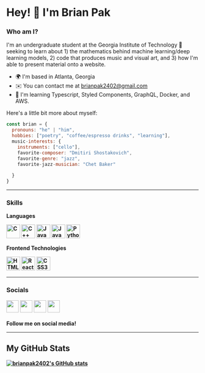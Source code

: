 

Hey! 👋 I'm Brian Pak
==========================  
### Who am I?
I'm an undergraduate student at the Georgia Institute of Technology 🐝 seeking to learn about 1) the mathematics behind machine learning/deep learning models, 2) code that produces music and visual art, and 3) how I'm able to present material onto a website. 
 * 🌍  I'm based in Atlanta, Georgia
 * ✉️  You can contact me at [brianpak2402@gmail.com](mailto:brianpak2402@gmail.com) 
 * 🧠  I'm learning Typescript, Styled Components, GraphQL, Docker, and AWS.

Here's a little bit more about myself: 
```javascript
const brian = {
  pronouns: "he" | "him",
  hobbies: ["poetry", "coffee/espresso drinks", "learning"],
  music-interests: {
    instruments: ["cello"],
    favorite-composer: "Dmitiri Shostakovich",
    favorite-genre: "jazz",
    favorite-jazz-musician: "Chet Baker"
    
  }
}
```

---

### Skills
<b>Languages<b>
<p align="left"> <a href="https://docs.microsoft.com/en-us/cpp/?view=msvc-170" target="_blank" rel="noreferrer"><img src="https://raw.githubusercontent.com/danielcranney/readme-generator/main/public/icons/skills/c-colored.svg" width="36" height="36" alt="C" /></a> 
<a href="https://docs.microsoft.com/en-us/cpp/?view=msvc-170" target="_blank" rel="noreferrer"><img src="https://raw.githubusercontent.com/danielcranney/readme-generator/main/public/icons/skills/cplusplus-colored.svg" width="36" height="36" alt="C++" /></a>
<a href="https://www.oracle.com/java/" target="_blank" rel="noreferrer"><img src="https://raw.githubusercontent.com/danielcranney/readme-generator/main/public/icons/skills/java-colored.svg" width="36" height="36" alt="Java" /></a> 
<a href="https://developer.mozilla.org/en-US/docs/Web/JavaScript" target="_blank" rel="noreferrer"><img src="https://raw.githubusercontent.com/danielcranney/readme-generator/main/public/icons/skills/javascript-colored.svg" width="36" height="36" alt="JavaScript" /></a> 
<a href="https://www.python.org/" target="_blank" rel="noreferrer"><img src="https://raw.githubusercontent.com/danielcranney/readme-generator/main/public/icons/skills/python-colored.svg" width="36" height="36" alt="Python" /></a> 

<b>Frontend Technologies<b>
<p align="left"> 
  <a href="https://developer.mozilla.org/en-US/docs/Glossary/HTML5" target="_blank" rel="noreferrer"><img src="https://raw.githubusercontent.com/danielcranney/readme-generator/main/public/icons/skills/html5-colored.svg" width="36" height="36" alt="HTML5" /></a> <a href="https://reactjs.org/" target="_blank" rel="noreferrer"><img src="https://raw.githubusercontent.com/danielcranney/readme-generator/main/public/icons/skills/react-colored.svg" width="36" height="36" alt="React" /></a> <a href="https://www.w3.org/TR/CSS/#css" target="_blank" rel="noreferrer"><img src="https://raw.githubusercontent.com/danielcranney/readme-generator/main/public/icons/skills/css3-colored.svg" width="36" height="36" alt="CSS3" /></a> 

---
### Socials  <p align="left"> <a href="https://discord.com/users/pakman2402#6527" target="_blank" rel="noreferrer"><img src="https://raw.githubusercontent.com/danielcranney/readme-generator/main/public/icons/socials/discord.svg" width="32" height="32" /></a> <a href="https://www.github.com/brianpak2402" target="_blank" rel="noreferrer"><img src="https://raw.githubusercontent.com/danielcranney/readme-generator/main/public/icons/socials/github.svg" width="32" height="32" /></a> <a href="http://www.instagram.com/brianpakk" target="_blank" rel="noreferrer"><img src="https://raw.githubusercontent.com/danielcranney/readme-generator/main/public/icons/socials/instagram.svg" width="32" height="32" /></a> <a href="https://www.linkedin.com/in/brianpakk" target="_blank" rel="noreferrer"><img src="https://raw.githubusercontent.com/danielcranney/readme-generator/main/public/icons/socials/linkedin.svg" width="32" height="32" /></a></p>
Follow me on social media!
  
  
---
<b>My GitHub Stats</b>
--
<a href="http://www.github.com/brianpak2402"><img src="https://github-readme-stats.vercel.app/api?username=brianpak2402&show_icons=true&hide=&count_private=true&title_color=3382ed&text_color=ffffff&icon_color=3382ed&bg_color=1c1917&hide_border=true&show_icons=true" alt="brianpak2402's GitHub stats" /></a>
